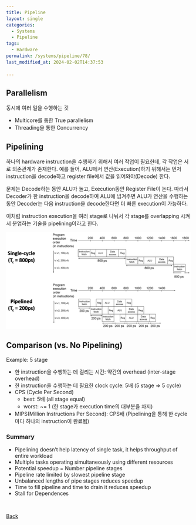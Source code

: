 ```yaml
---
title: Pipeline
layout: single
categories:
  - Systems
  - Pipeline
tags:
  - Hardware
permalink: /systems/pipeline/78/
last_modified_at: 2024-02-02T14:37:53

---
```


## Parallelism

동시에 여러 일을 수행하는 것

* Multicore를 통한 True parallelism
* Threading을 통한 Concurrency

## Pipelining

하나의 hardware instruction을 수행하기 위해서 여러 작업이 필요한데,
각 작업은 서로 의존관계가 존재한다.
예를 들어, ALU에서 연산(Execution)하기 위해서는 먼저 instruction을 decode하고 register file에서 값을 읽어와야(Decode) 한다.

문제는 Decode하는 동안 ALU가 놀고, Execution동안 Register File이 논다.
따라서 Decoder가 한 instruction을 decode하여 ALU에 넘겨주면 ALU가 연산을 수행하는 동안 Decoder는 다음 instruction을 decode한다면 더 빠른 execution이 가능하다.

이처럼 instruction execution을 여러 stage로 나눠서 각 stage를 overlapping 시켜서 분업하는 기술을 pipelining이라고 한다.

![Pipelined Execution](/assets/images/systems/pipeline/pipeline.png)

## Comparison (vs. No Pipelining)

Example: 5 stage

* 한 instruction을 수행하는 데 걸리는 시간: 약간의 overhead (inter-stage overhead)
* 한 instruction을 수행하는 데 필요한 clock cycle: 5배 (5 stage => 5 cycle)
* CPS (Cycle Per Second)
  * best: 5배 (all stage equal)
  * worst: ~= 1 (한 stage가 execution time의 대부분을 차지)
* MIPS(Million Instructions Per Second): CPS배 (Pipelining을 통해 한 cycle마다 하나의 instruction이 완료됨)

### Summary

* Pipelining doesn’t help latency of single task,
it helps throughput of entire workload
* Multiple tasks operating simultaneously using different resources
* Potential speedup = Number pipeline stages
* Pipeline rate limited by slowest pipeline stage
* Unbalanced lengths of pipe stages reduces speedup
* Time to fill pipeline and time to drain it reduces speedup
* Stall for Dependences

<br>

[Back](/systems/pipeline/)